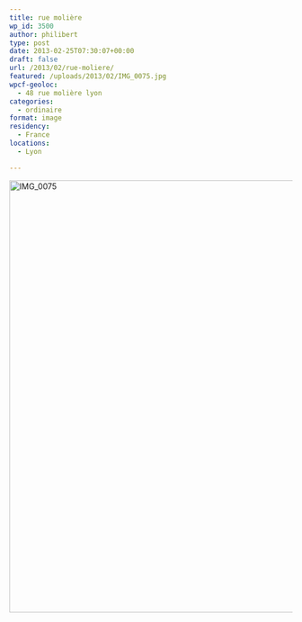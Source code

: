```yaml
---
title: rue molière
wp_id: 3500
author: philibert
type: post
date: 2013-02-25T07:30:07+00:00
draft: false
url: /2013/02/rue-moliere/
featured: /uploads/2013/02/IMG_0075.jpg
wpcf-geoloc:
  - 48 rue molière lyon
categories:
  - ordinaire
format: image
residency:
  - France
locations:
  - Lyon

---
```

[<img src="/uploads/2013/02/IMG_0075-1024x768.jpg" alt="IMG_0075" width="1024" height="768" class="alignleft size-large wp-image-3501" srcset="/uploads/2013/02/IMG_0075-1024x768.jpg 1024w, /uploads/2013/02/IMG_0075-300x225.jpg 300w, /uploads/2013/02/IMG_0075-263x197.jpg 263w, /uploads/2013/02/IMG_0075-650x487.jpg 650w" sizes="(max-width: 1024px) 100vw, 1024px" />][1]

 [1]: /uploads/2013/02/IMG_0075.jpg